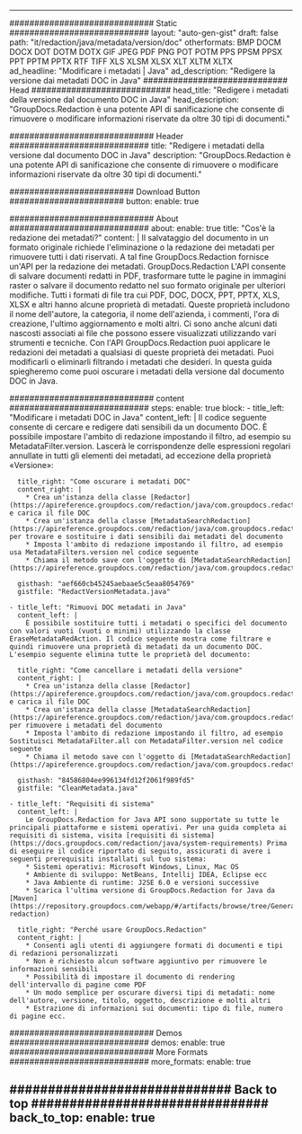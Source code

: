 
---
############################# Static ############################
layout: "auto-gen-gist" 
draft: false
path: "it/redaction/java/metadata/version/doc"
otherformats: BMP DOCM DOCX DOT DOTM DOTX GIF JPEG PDF PNG POT POTM PPS PPSM PPSX PPT PPTM PPTX RTF TIFF XLS XLSM XLSX XLT XLTM XLTX  
ad_headline: "Modificare i metadati | Java"
ad_description: "Redigere la versione dai metadati DOC in Java"
############################# Head ############################
head_title: "Redigere i metadati della versione dal documento DOC in Java"
head_description: "GroupDocs.Redaction è una potente API di sanificazione che consente di rimuovere o modificare informazioni riservate da oltre 30 tipi di documenti."

############################# Header ############################
title: "Redigere i metadati della versione dal documento DOC in Java"
description: "GroupDocs.Redaction è una potente API di sanificazione che consente di rimuovere o modificare informazioni riservate da oltre 30 tipi di documenti."

######################### Download Button #######################
button:
    enable: true

############################# About ############################
about:
    enable: true
    title: "Cos'è la redazione dei metadati?"
    content: |
        Il salvataggio del documento in un formato originale richiede l'eliminazione o la redazione dei metadati per rimuovere tutti i dati riservati. A tal fine GroupDocs.Redaction fornisce un'API per la redazione dei metadati. GroupDocs.Redaction L'API consente di salvare documenti redatti in PDF, trasformare tutte le pagine in immagini raster o salvare il documento redatto nel suo formato originale per ulteriori modifiche. Tutti i formati di file tra cui PDF, DOC, DOCX, PPT, PPTX, XLS, XLSX e altri hanno alcune proprietà di metadati. Queste proprietà includono il nome dell'autore, la categoria, il nome dell'azienda, i commenti, l'ora di creazione, l'ultimo aggiornamento e molti altri. Ci sono anche alcuni dati nascosti associati ai file che possono essere visualizzati utilizzando vari strumenti e tecniche. Con l'API GroupDocs.Redaction puoi applicare le redazioni dei metadati a qualsiasi di queste proprietà dei metadati. Puoi modificarli o eliminarli filtrando i metadati che desideri. In questa guida spiegheremo come puoi oscurare i metadati della versione dal documento DOC in Java.

############################# content ############################
steps:
    enable: true
    block:
    - title_left: "Modificare i metadati DOC in Java"
      content_left: |
        Il codice seguente consente di cercare e redigere dati sensibili da un documento DOC. È possibile impostare l'ambito di redazione impostando il filtro, ad esempio su MetadataFilter.version. Lascerà le corrispondenze delle espressioni regolari annullate in tutti gli elementi dei metadati, ad eccezione della proprietà «Versione»: 

      title_right: "Come oscurare i metadati DOC"
      content_right: |
        * Crea un'istanza della classe [Redactor](https://apireference.groupdocs.com/redaction/java/com.groupdocs.redaction/Redactor) e carica il file DOC
        * Crea un'istanza della classe [MetadataSearchRedaction](https://apireference.groupdocs.com/redaction/java/com.groupdocs.redaction.redactions/MetadataSearchRedaction) per trovare e sostituire i dati sensibili dai metadati del documento
        * Imposta l'ambito di redazione impostando il filtro, ad esempio usa MetadataFilters.version nel codice seguente
        * Chiama il metodo save con l'oggetto di [MetadataSearchRedaction](https://apireference.groupdocs.com/redaction/java/com.groupdocs.redaction.redactions/MetadataSearchRedaction) 

      gisthash: "aef660cb45245aebaae5c5eaa8054769"
      gistfile: "RedactVersionMetadata.java"
      
    - title_left: "Rimuovi DOC metadati in Java"
      content_left: |
        È possibile sostituire tutti i metadati o specifici del documento con valori vuoti (vuoti o minimi) utilizzando la classe EraseMetadataRedAction. Il codice seguente mostra come filtrare e quindi rimuovere una proprietà di metadati da un documento DOC. L'esempio seguente elimina tutte le proprietà del documento: 
        
      title_right: "Come cancellare i metadati della versione"
      content_right: |
        * Crea un'istanza della classe [Redactor](https://apireference.groupdocs.com/redaction/java/com.groupdocs.redaction/Redactor) e carica il file DOC
        * Crea un'istanza della classe [MetadataSearchRedaction](https://apireference.groupdocs.com/redaction/java/com.groupdocs.redaction.redactions/MetadataSearchRedaction) per rimuovere i metadati del documento
        * Imposta l'ambito di redazione impostando il filtro, ad esempio Sostituisci MetadataFilter.all con MetadataFilter.version nel codice seguente
        * Chiama il metodo save con l'oggetto di [MetadataSearchRedaction](https://apireference.groupdocs.com/redaction/java/com.groupdocs.redaction.redactions/MetadataSearchRedaction) 
        
      gisthash: "84586804ee996134fd12f2061f989fd5"
      gistfile: "CleanMetadata.java"

    - title_left: "Requisiti di sistema"
      content_left: |
        Le GroupDocs.Redaction for Java API sono supportate su tutte le principali piattaforme e sistemi operativi. Per una guida completa ai requisiti di sistema, visita [requisiti di sistema](https://docs.groupdocs.com/redaction/java/system-requirements) Prima di eseguire il codice riportato di seguito, assicurati di avere i seguenti prerequisiti installati sul tuo sistema:
        * Sistemi operativi: Microsoft Windows, Linux, Mac OS
        * Ambiente di sviluppo: NetBeans, Intellij IDEA, Eclipse ecc
        * Java Ambiente di runtime: J2SE 6.0 e versioni successive
        * Scarica l'ultima versione di GroupDocs.Redaction for Java da [Maven](https://repository.groupdocs.com/webapp/#/artifacts/browse/tree/General/repo/com/groupdocs/groupdocs-redaction)
        
      title_right: "Perché usare GroupDocs.Redaction"
      content_right: |
        * Consenti agli utenti di aggiungere formati di documenti e tipi di redazioni personalizzati
        * Non è richiesto alcun software aggiuntivo per rimuovere le informazioni sensibili
        * Possibilità di impostare il documento di rendering dell'intervallo di pagine come PDF
        * Un modo semplice per oscurare diversi tipi di metadati: nome dell'autore, versione, titolo, oggetto, descrizione e molti altri
        * Estrazione di informazioni sui documenti: tipo di file, numero di pagine ecc.
        

############################# Demos ############################
demos:
    enable: true
############################# More Formats ############################
more_formats:
    enable: true

############################# Back to top ###############################
back_to_top:
    enable: true
---